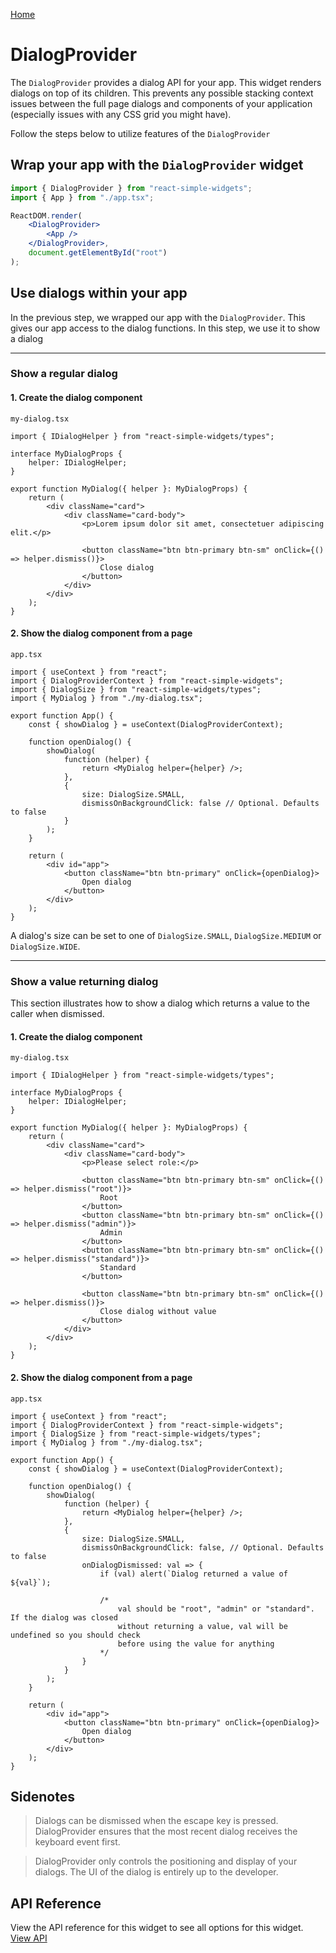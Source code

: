 [Home](../../README.md)

# DialogProvider

The `DialogProvider` provides a dialog API for your app. This widget renders dialogs on top of its
children. This prevents any possible stacking context issues between the full page dialogs and
components of your application (especially issues with any CSS grid you might have).

Follow the steps below to utilize features of the `DialogProvider`

## Wrap your app with the `DialogProvider` widget

```jsx
import { DialogProvider } from "react-simple-widgets";
import { App } from "./app.tsx";

ReactDOM.render(
    <DialogProvider>
        <App />
    </DialogProvider>,
    document.getElementById("root")
);
```

## Use dialogs within your app

In the previous step, we wrapped our app with the `DialogProvider`. This gives our app access to
the dialog functions. In this step, we use it to show a dialog

---

### Show a regular dialog

#### 1. Create the dialog component

`my-dialog.tsx`

```tsx
import { IDialogHelper } from "react-simple-widgets/types";

interface MyDialogProps {
    helper: IDialogHelper;
}

export function MyDialog({ helper }: MyDialogProps) {
    return (
        <div className="card">
            <div className="card-body">
                <p>Lorem ipsum dolor sit amet, consectetuer adipiscing elit.</p>

                <button className="btn btn-primary btn-sm" onClick={() => helper.dismiss()}>
                    Close dialog
                </button>
            </div>
        </div>
    );
}
```

#### 2. Show the dialog component from a page

`app.tsx`

```tsx
import { useContext } from "react";
import { DialogProviderContext } from "react-simple-widgets";
import { DialogSize } from "react-simple-widgets/types";
import { MyDialog } from "./my-dialog.tsx";

export function App() {
    const { showDialog } = useContext(DialogProviderContext);

    function openDialog() {
        showDialog(
            function (helper) {
                return <MyDialog helper={helper} />;
            },
            {
                size: DialogSize.SMALL,
                dismissOnBackgroundClick: false // Optional. Defaults to false
            }
        );
    }

    return (
        <div id="app">
            <button className="btn btn-primary" onClick={openDialog}>
                Open dialog
            </button>
        </div>
    );
}
```

A dialog's size can be set to one of `DialogSize.SMALL`, `DialogSize.MEDIUM` or `DialogSize.WIDE`.

---

### Show a value returning dialog

This section illustrates how to show a dialog which returns a value to the caller when dismissed.

#### 1. Create the dialog component

`my-dialog.tsx`

```tsx
import { IDialogHelper } from "react-simple-widgets/types";

interface MyDialogProps {
    helper: IDialogHelper;
}

export function MyDialog({ helper }: MyDialogProps) {
    return (
        <div className="card">
            <div className="card-body">
                <p>Please select role:</p>

                <button className="btn btn-primary btn-sm" onClick={() => helper.dismiss("root")}>
                    Root
                </button>
                <button className="btn btn-primary btn-sm" onClick={() => helper.dismiss("admin")}>
                    Admin
                </button>
                <button className="btn btn-primary btn-sm" onClick={() => helper.dismiss("standard")}>
                    Standard
                </button>

                <button className="btn btn-primary btn-sm" onClick={() => helper.dismiss()}>
                    Close dialog without value
                </button>
            </div>
        </div>
    );
}
```

#### 2. Show the dialog component from a page

`app.tsx`

```tsx
import { useContext } from "react";
import { DialogProviderContext } from "react-simple-widgets";
import { DialogSize } from "react-simple-widgets/types";
import { MyDialog } from "./my-dialog.tsx";

export function App() {
    const { showDialog } = useContext(DialogProviderContext);

    function openDialog() {
        showDialog(
            function (helper) {
                return <MyDialog helper={helper} />;
            },
            {
                size: DialogSize.SMALL,
                dismissOnBackgroundClick: false, // Optional. Defaults to false
                onDialogDismissed: val => {
                    if (val) alert(`Dialog returned a value of ${val}`);

                    /*
                        val should be "root", "admin" or "standard". If the dialog was closed
                        without returning a value, val will be undefined so you should check
                        before using the value for anything
                    */
                }
            }
        );
    }

    return (
        <div id="app">
            <button className="btn btn-primary" onClick={openDialog}>
                Open dialog
            </button>
        </div>
    );
}
```

## Sidenotes

> Dialogs can be dismissed when the escape key is pressed. DialogProvider ensures that the most
> recent dialog receives the keyboard event first.

> DialogProvider only controls the positioning and display of your dialogs. The UI of the dialog is
> entirely up to the developer.

## API Reference

View the API reference for this widget to see all options for this widget.
[View API](../api-reference/dialog-provider.md)

